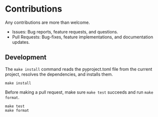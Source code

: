 # Contributions

Any contributions are more than welcome.

* Issues: Bug reports, feature requests, and questions.
* Pull Requests: Bug-fixes, feature implementations, and documentation updates.

## Development

The `make install` command reads the pyproject.toml file from the current project, resolves the dependencies, and installs them.

```
make install
```

Before making a pull request, make sure `make test` succeeds and run `make format`.

```
make test
make format
```

